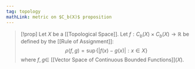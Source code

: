 ```yaml
---
tag: topology
mathLink: metric on $C_b(X)$ proposition
---
```

>[!prop]
>Let $X$ be a [[Topological Space]]. Let $f:C_{b}(X)\times C_{b}(X)\rightarrow \mathbb{R}$ be defined by the [[Rule of Assignment]]:
>$$\rho(f,g)=\sup\{|f(x)-g(x)|:x\in X\}$$
>where $f,g\in$ [[Vector Space of Continuous Bounded Functions]]$(X)$. 



